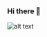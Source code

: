 ### Hi there 👋


![alt text](https://img.shields.io/badge/ProtonMail-8B89CC?style=for-the-badge&logo=protonmail&logoColor=white "Protonmail")


<!--
**rimichaeru/rimichaeru** is a ✨ _special_ ✨ repository because its `README.md` (this file) appears on your GitHub profile.

Here are some ideas to get you started:

- 🔭 I’m currently working on ...
- 🌱 I’m currently learning ...
- 👯 I’m looking to collaborate on ...
- 🤔 I’m looking for help with ...
- 💬 Ask me about ...
- 📫 How to reach me: ...
- 😄 Pronouns: ...
- ⚡ Fun fact: ...
-->
